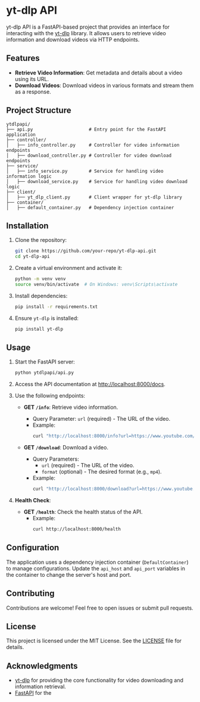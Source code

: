 # yt-dlp API

yt-dlp API is a FastAPI-based project that provides an interface for interacting with the [yt-dlp](https://github.com/yt-dlp/yt-dlp) library. It allows users to retrieve video information and download videos via HTTP endpoints.

## Features

- **Retrieve Video Information**: Get metadata and details about a video using its URL.
- **Download Videos**: Download videos in various formats and stream them as a response.

## Project Structure

```
ytdlpapi/
├── api.py                     # Entry point for the FastAPI application
├── controller/
│   ├── info_controller.py     # Controller for video information endpoints
│   ├── download_controller.py # Controller for video download endpoints
├── service/
│   ├── info_service.py        # Service for handling video information logic
│   ├── download_service.py    # Service for handling video download logic
├── client/
│   ├── yt_dlp_client.py       # Client wrapper for yt-dlp library
├── container/
│   ├── default_container.py   # Dependency injection container
```

## Installation

1. Clone the repository:
   ```bash
   git clone https://github.com/your-repo/yt-dlp-api.git
   cd yt-dlp-api
   ```

2. Create a virtual environment and activate it:
   ```bash
   python -m venv venv
   source venv/bin/activate  # On Windows: venv\Scripts\activate
   ```

3. Install dependencies:
   ```bash
   pip install -r requirements.txt
   ```

4. Ensure `yt-dlp` is installed:
   ```bash
   pip install yt-dlp
   ```

## Usage

1. Start the FastAPI server:
   ```bash
   python ytdlpapi/api.py
   ```

2. Access the API documentation at [http://localhost:8000/docs](http://localhost:8000/docs).

3. Use the following endpoints:

   - **GET `/info`**: Retrieve video information.
     - Query Parameter: `url` (required) - The URL of the video.
     - Example:
       ```bash
       curl "http://localhost:8000/info?url=https://www.youtube.com/watch?v=example"
       ```

   - **GET `/download`**: Download a video.
     - Query Parameters:
       - `url` (required) - The URL of the video.
       - `format` (optional) - The desired format (e.g., `mp4`).
     - Example:
       ```bash
       curl "http://localhost:8000/download?url=https://www.youtube.com/watch?v=example&format=mp4" -o video.mp4
       ```

4. **Health Check**:
   - **GET `/health`**: Check the health status of the API.
     - Example:
       ```bash
       curl http://localhost:8000/health
       ```

## Configuration

The application uses a dependency injection container (`DefaultContainer`) to manage configurations. Update the `api_host` and `api_port` variables in the container to change the server's host and port.

## Contributing

Contributions are welcome! Feel free to open issues or submit pull requests.

## License

This project is licensed under the MIT License. See the [LICENSE](LICENSE) file for details.

## Acknowledgments

- [yt-dlp](https://github.com/yt-dlp/yt-dlp) for providing the core functionality for video downloading and information retrieval.
- [FastAPI](https://fastapi.tiangolo.com/) for the